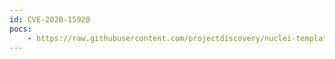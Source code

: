 ```yaml
---
id: CVE-2020-15920
pocs:
    - https://raw.githubusercontent.com/projectdiscovery/nuclei-templates/master/cves/CVE-2020-15920.yaml
---
```

